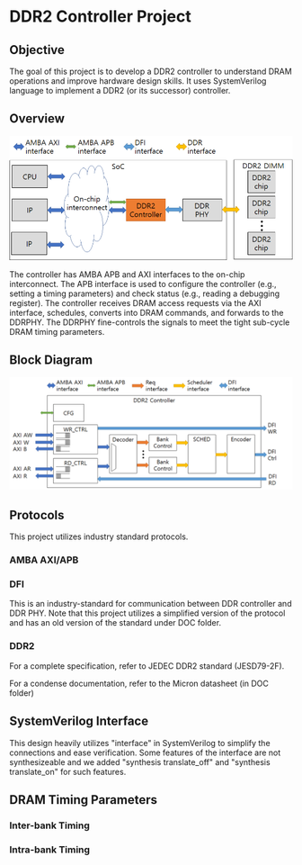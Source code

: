 # DDR2 Controller Project


## Objective

The goal of this project is to develop a DDR2 controller to understand DRAM operations and improve hardware design skills.
It uses SystemVerilog language to implement a DDR2 (or its successor) controller.

## Overview
![An overview of the system](DOC/FIG/Overview.png)

The controller has AMBA APB and AXI interfaces to the on-chip interconnect.
The APB interface is used to configure the controller (e.g., setting a timing parameters) and check status (e.g., reading a debugging register).
The controller receives DRAM access requests via the AXI interface, schedules, converts into DRAM commands, and forwards to the DDRPHY.
The DDRPHY fine-controls the signals to meet the tight sub-cycle DRAM timing parameters.

## Block Diagram
![Block Diagram](DOC/FIG/Block_diagram.png)

## Protocols

This project utilizes industry standard protocols.

### AMBA AXI/APB

### DFI
This is an industry-standard for communication between DDR controller and DDR PHY.
Note that this project utilizes a simplified version of the protocol and has an old version of the standard under DOC folder.

### DDR2

For a complete specification, refer to JEDEC DDR2 standard (JESD79-2F).

For a condense documentation, refer to the Micron datasheet (in DOC folder)


## SystemVerilog Interface

This design heavily utilizes "interface" in SystemVerilog to simplify the connections and ease verification.
Some features of the interface are not synthesizeable and we added "synthesis translate_off" and "synthesis translate_on" for such features.

## DRAM Timing Parameters
### Inter-bank Timing

### Intra-bank Timing
